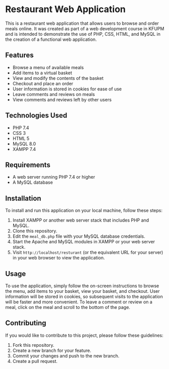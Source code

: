 # Restaurant Web Application

This is a restaurant web application that allows users to browse and order meals online. It was created as part of a web development course in KFUPM and is intended to demonstrate the use of PHP, CSS, HTML, and MySQL in the creation of a functional web application.

## Features

- Browse a menu of available meals
- Add items to a virtual basket
- View and modify the contents of the basket
- Checkout and place an order
- User information is stored in cookies for ease of use
- Leave comments and reviews on meals
- View comments and reviews left by other users

## Technologies Used

- PHP 7.4
- CSS 3
- HTML 5
- MySQL 8.0
- XAMPP 7.4

## Requirements

- A web server running PHP 7.4 or higher
- A MySQL database

## Installation

To install and run this application on your local machine, follow these steps:

1. Install XAMPP or another web server stack that includes PHP and MySQL.
2. Clone this repository.
4. Edit the `meal_db.php` file with your MySQL database credentials.
5. Start the Apache and MySQL modules in XAMPP or your web server stack.
6. Visit `http://localhost/resturant` (or the equivalent URL for your server) in your web browser to view the application.

## Usage

To use the application, simply follow the on-screen instructions to browse the menu, add items to your basket, view your basket, and checkout. User information will be stored in cookies, so subsequent visits to the application will be faster and more convenient. To leave a comment or review on a meal, click on the meal and scroll to the bottom of the page.

## Contributing

If you would like to contribute to this project, please follow these guidelines:

1. Fork this repository.
2. Create a new branch for your feature.
3. Commit your changes and push to the new branch.
4. Create a pull request.
